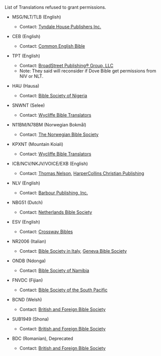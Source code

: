 List of Translations refused to grant permissions.

- MSG/NLT/TLB (English)
  - Contact: [Tyndale House Publishers Inc.](https://www.tyndale.com/)

- CEB (English)
  - Contact: [Common English Bible](https://www.commonenglishbible.com/)

- TPT (English)
  - Contact: [BroadStreet Publishing® Group, LLC ](http://www.broadstreetpublishing.com)
  - Note: They said will reconsider if Dove Bible get permissions from NIV or NLT.

- HAU (Hausa)
  - Contact: [Bible Society of Nigeria](http://www.biblesociety-nigeria.org)

- SNWNT (Selee)
  - Contact: [Wycliffe Bible Translators](https://www.wycliffe.org)

- N11BM/N78BM (Norwegian Bokmål)
  - Contact: [The Norwegian Bible Society](https://www.bibel.no/Bibelselskapet)

- KPXNT (Mountain Koiali)
  - Contact: [Wycliffe Bible Translators](https://www.wycliffe.org)

- ICB/NCV/NKJV/VOICE/EXB (English)
  - Contact: [Thomas Nelson](https://www.thomasnelsonbibles.com/), [HarperCollins Christian Publishing](https://www.harpercollinschristian.com/permissions/)

- NLV (English)
  - Contact: [Barbour Publishing, Inc.](http://www.barbourbooks.com)

- NBG51 (Dutch)
  - Contact: [Netherlands Bible Society](http://www.bijbelgenootschap.nl)

- ESV (English)
  - Contact: [Crossway Bibles](https://www.crossway.org/)

- NR2006 (Italian)
  - Contact: [Bible Society in Italy](https://www.unitedbiblesocieties.org/society/bible-society-in-italy/), [Geneva Bible Society](https://www.lacasadellabibbia.it/)

- ONDB (Ndonga)
  - Contact: [Bible Society of Namibia](http://www.nambible.org.na/)

- FNVDC (Fijian)
  - Contact: [Bible Society of the South Pacific](http://bible.org.fj/)

- BCND (Welsh)
  - Contact: [British and Foreign Bible Society](https://www.biblesociety.org.uk)

- SUB1949 (Shona)
  - Contact: [British and Foreign Bible Society](https://www.biblesociety.org.uk)

- BDC (Romanian), Deprecated
  - Contact: [British and Foreign Bible Society](https://www.biblesociety.org.uk)
